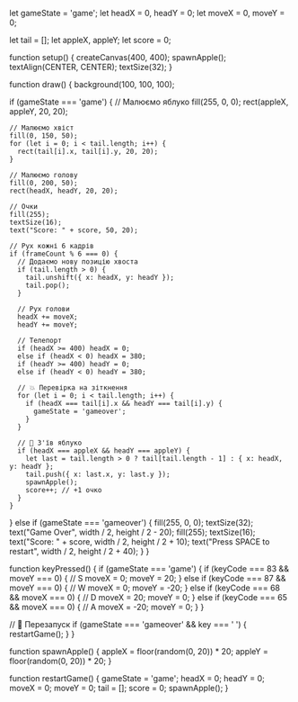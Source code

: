 let gameState = 'game';
let headX = 0, headY = 0;
let moveX = 0, moveY = 0;

let tail = [];
let appleX, appleY;
let score = 0;

function setup() {
  createCanvas(400, 400);
  spawnApple();
  textAlign(CENTER, CENTER);
  textSize(32);
}

function draw() {
  background(100, 100, 100);

  if (gameState === 'game') {
    // Малюємо яблуко
    fill(255, 0, 0);
    rect(appleX, appleY, 20, 20);

    // Малюємо хвіст
    fill(0, 150, 50);
    for (let i = 0; i < tail.length; i++) {
      rect(tail[i].x, tail[i].y, 20, 20);
    }

    // Малюємо голову
    fill(0, 200, 50);
    rect(headX, headY, 20, 20);

    // Очки
    fill(255);
    textSize(16);
    text("Score: " + score, 50, 20);

    // Рух кожні 6 кадрів
    if (frameCount % 6 === 0) {
      // Додаємо нову позицію хвоста
      if (tail.length > 0) {
        tail.unshift({ x: headX, y: headY });
        tail.pop();
      }

      // Рух голови
      headX += moveX;
      headY += moveY;

      // Телепорт
      if (headX >= 400) headX = 0;
      else if (headX < 0) headX = 380;
      if (headY >= 400) headY = 0;
      else if (headY < 0) headY = 380;

      // 💥 Перевірка на зіткнення
      for (let i = 0; i < tail.length; i++) {
        if (headX === tail[i].x && headY === tail[i].y) {
          gameState = 'gameover';
        }
      }

      // 🍎 З'їв яблуко
      if (headX === appleX && headY === appleY) {
        let last = tail.length > 0 ? tail[tail.length - 1] : { x: headX, y: headY };
        tail.push({ x: last.x, y: last.y });
        spawnApple();
        score++; // +1 очко
      }
    }

  } else if (gameState === 'gameover') {
    fill(255, 0, 0);
    textSize(32);
    text("Game Over", width / 2, height / 2 - 20);
    fill(255);
    textSize(16);
    text("Score: " + score, width / 2, height / 2 + 10);
    text("Press SPACE to restart", width / 2, height / 2 + 40);
  }
}

function keyPressed() {
  if (gameState === 'game') {
    if (keyCode === 83 && moveY === 0) { // S
      moveX = 0;
      moveY = 20;
    } else if (keyCode === 87 && moveY === 0) { // W
      moveX = 0;
      moveY = -20;
    } else if (keyCode === 68 && moveX === 0) { // D
      moveX = 20;
      moveY = 0;
    } else if (keyCode === 65 && moveX === 0) { // A
      moveX = -20;
      moveY = 0;
    }
  }

  // 🔁 Перезапуск
  if (gameState === 'gameover' && key === ' ') {
    restartGame();
  }
}

function spawnApple() {
  appleX = floor(random(0, 20)) * 20;
  appleY = floor(random(0, 20)) * 20;
}

function restartGame() {
  gameState = 'game';
  headX = 0;
  headY = 0;
  moveX = 0;
  moveY = 0;
  tail = [];
  score = 0;
  spawnApple();
}
